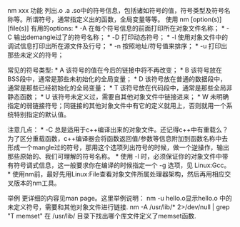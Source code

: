 nm xxx
功能
列出.o .a .so中的符号信息，包括诸如符号的值，符号类型及符号名称等。所谓符号，通常指定义出的函数，全局变量等等。
使用
nm [option(s)] [file(s)]
有用的options:
	* 
-A 在每个符号信息的前面打印所在对象文件名称；
	* 
-C 输出demangle过了的符号名称；
	* 
-D 打印动态符号；
	* 
-l 使用对象文件中的调试信息打印出所在源文件及行号；
	* 
-n 按照地址/符号值来排序；
	* 
-u 打印出那些未定义的符号；


常见的符号类型:
	* 
A 该符号的值在今后的链接中将不再改变；
	* 
B 该符号放在BSS段中，通常是那些未初始化的全局变量；
	* 
D 该符号放在普通的数据段中，通常是那些已经初始化的全局变量；
	* 
T 该符号放在代码段中，通常是那些全局非静态函数；
	* 
U 该符号未定义过，需要自其他对象文件中链接进来；
	* 
W 未明确指定的弱链接符号；同链接的其他对象文件中有它的定义就用上，否则就用一个系统特别指定的默认值。


注意几点：
	* 
-C 总是适用于c++编译出来的对象文件。还记得c++中有重载么？为了区分重载函数，c++编译器会将函数返回值/参数等信息附加到函数名称中去形成一个mangle过的符号，那用这个选项列出符号的时候，做一个逆操作，输出那些原始的、我们可理解的符号名称。
	* 
使用 -l 时，必须保证你的对象文件中带有符号调式信息，这一般要求你在编译的时候指定一个 -g 选项，见 Linux:Gcc。
	* 
使用nm前，最好先用Linux:File查看对象文件所属处理器架构，然后再用相应交叉版本的nm工具。


举例
更详细的内容见man page。这里举例说明：
nm -u hello.o显示hello.o 中的未定义符号，需要和其他对象文件进行链接.
nm -A /usr/lib/* 2>/dev/null | grep "T memset"
在 /usr/lib/ 目录下找出哪个库文件定义了memset函数. 
